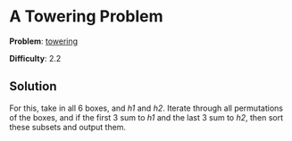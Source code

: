 # A Towering Problem

**Problem**: [towering](https://open.kattis.com/problems/towering)

**Difficulty**: 2.2

## Solution

For this, take in all 6 boxes, and *h1* and *h2*. Iterate through all permutations of the boxes, and if the first 3 sum to *h1* and the last 3 sum to *h2*, then sort these subsets and output them.
